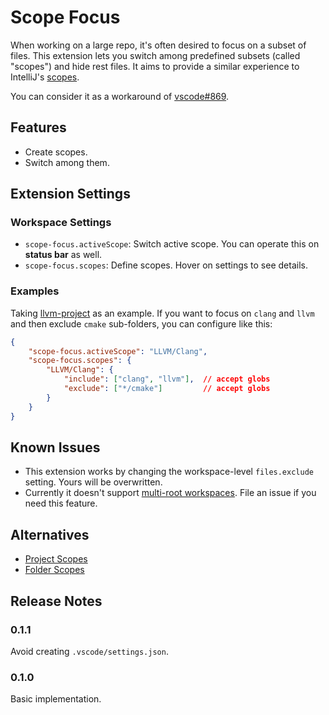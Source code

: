 # Scope Focus

When working on a large repo, it's often desired to focus on a subset of files. This extension lets you switch among predefined subsets (called "scopes") and hide rest files. It aims to provide a similar experience to IntelliJ's [scopes](https://www.jetbrains.com/help/idea/settings-scopes.html).

You can consider it as a workaround of [vscode#869](https://github.com/microsoft/vscode/issues/869).

## Features

- Create scopes.
- Switch among them.

## Extension Settings

### Workspace Settings

- `scope-focus.activeScope`: Switch active scope. You can operate this on **status bar** as well.
- `scope-focus.scopes`: Define scopes. Hover on settings to see details.

### Examples

Taking [llvm-project](https://github.com/llvm/llvm-project) as an example. If you want to focus on `clang` and `llvm` and then exclude `cmake` sub-folders, you can configure like this:

```json
{
    "scope-focus.activeScope": "LLVM/Clang",
    "scope-focus.scopes": {
        "LLVM/Clang": {
            "include": ["clang", "llvm"],  // accept globs
            "exclude": ["*/cmake"]         // accept globs
        }
    }
}
```

## Known Issues

- This extension works by changing the workspace-level `files.exclude` setting. Yours will be overwritten.
- Currently it doesn't support [multi-root workspaces](https://code.visualstudio.com/docs/editor/multi-root-workspaces). File an issue if you need this feature.

## Alternatives

- [Project Scopes](https://marketplace.visualstudio.com/items?itemName=cfcluan.project-scopes)
- [Folder Scopes](https://marketplace.visualstudio.com/items?itemName=bartosz-dude.folder-scopes)

## Release Notes

### 0.1.1

Avoid creating `.vscode/settings.json`.

### 0.1.0

Basic implementation.

